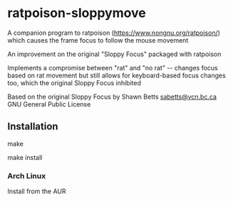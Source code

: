 # ratpoison-sloppymove

A companion program to ratpoison (https://www.nongnu.org/ratpoison/) which causes the frame focus to follow the mouse movement

An improvement on the original "Sloppy Focus" packaged with ratpoison

Implements a compromise between "rat" and "no rat" -- changes focus based on rat movement but still allows for keyboard-based focus changes too, which the original Sloppy Focus inhibited

Based on the original Sloppy Focus by Shawn Betts <sabetts@vcn.bc.ca>
GNU General Public License

## Installation

make

make install

### Arch Linux

Install from the AUR

